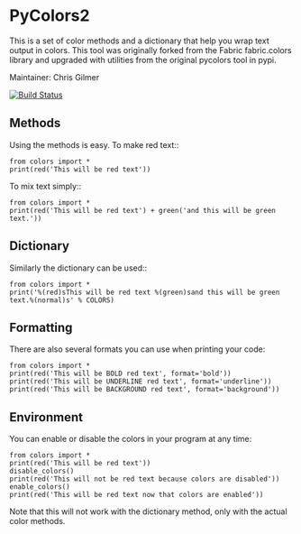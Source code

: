 # PyColors2

This is a set of color methods and a dictionary that help you wrap 
text output in colors.  This tool was originally forked from the
Fabric fabric.colors library and upgraded with utilities from the
original pycolors tool in pypi.

Maintainer: Chris Gilmer

[![Build Status](https://travis-ci.org/chrisgilmerproj/pycolors2.png)](https://travis-ci.org/chrisgilmerproj/pycolors2)

## Methods

Using the methods is easy.  To make red text::
    
    from colors import *
    print(red('This will be red text'))

To mix text simply::

    from colors import *
    print(red('This will be red text') + green('and this will be green text.'))

## Dictionary

Similarly the dictionary can be used::

    from colors import *
    print('%(red)sThis will be red text %(green)sand this will be green text.%(normal)s' % COLORS)

## Formatting

There are also several formats you can use when printing your code:

    from colors import *
    print(red('This will be BOLD red text', format='bold'))
    print(red('This will be UNDERLINE red text', format='underline'))
    print(red('This will be BACKGROUND red text', format='background'))

## Environment

You can enable or disable the colors in your program at any time:

    from colors import *
    print(red('This will be red text'))
    disable_colors()
    print(red('This will not be red text because colors are disabled'))
    enable_colors()
    print(red('This will be red text now that colors are enabled'))

Note that this will not work with the dictionary method, only with the actual color methods.
